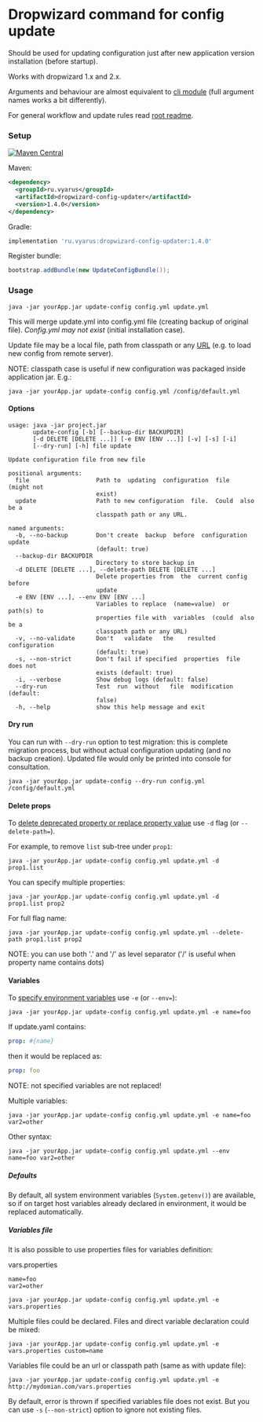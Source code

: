 # Dropwizard command for config update

Should be used for updating configuration just after new application version installation
(before startup).

Works with dropwizard 1.x and 2.x.

Arguments and behaviour are almost equivalent to [cli module](../yaml-config-updater-cli)
(full argument names works a bit differently). 

For general workflow and update rules read [root readme](../../../).

### Setup

[![Maven Central](https://img.shields.io/maven-central/v/ru.vyarus/dropwizard-config-updater.svg?style=flat)](https://maven-badges.herokuapp.com/maven-central/ru.vyarus/dropwizard-config-updater)

Maven:

```xml
<dependency>
  <groupId>ru.vyarus</groupId>
  <artifactId>dropwizard-config-updater</artifactId>
  <version>1.4.0</version>
</dependency>
```

Gradle:

```groovy
implementation 'ru.vyarus:dropwizard-config-updater:1.4.0'
```


Register bundle:

```java
bootstrap.addBundle(new UpdateConfigBundle());
```

### Usage

```
java -jar yourApp.jar update-config config.yml update.yml
```

This will merge update.yml into config.yml file (creating backup of original file).
*Config.yml may not exist* (initial installation case).

Update file may be a local file, path from classpath or any [URL](https://docs.oracle.com/javase/7/docs/api/java/net/URL.html)
(e.g. to load new config from remote server).

NOTE: classpath case is useful if new configuration was packaged inside application jar. E.g.:

```
java -jar yourApp.jar update-config config.yml /config/default.yml
```

#### Options

```
usage: java -jar project.jar
       update-config [-b] [--backup-dir BACKUPDIR]
       [-d DELETE [DELETE ...]] [-e ENV [ENV ...]] [-v] [-s] [-i]
       [--dry-run] [-h] file update

Update configuration file from new file

positional arguments:
  file                   Path to  updating  configuration  file  (might not
                         exist)
  update                 Path to new configuration  file.  Could  also be a
                         classpath path or any URL.

named arguments:
  -b, --no-backup        Don't create  backup  before  configuration update
                         (default: true)
  --backup-dir BACKUPDIR
                         Directory to store backup in
  -d DELETE [DELETE ...], --delete-path DELETE [DELETE ...]
                         Delete properties from  the  current config before
                         update
  -e ENV [ENV ...], --env ENV [ENV ...]
                         Variables to replace  (name=value)  or  path(s) to
                         properties file with  variables  (could  also be a
                         classpath path or any URL)
  -v, --no-validate      Don't   validate   the    resulted   configuration
                         (default: true)
  -s, --non-strict       Don't fail if specified  properties  file does not
                         exists (default: true)
  -i, --verbose          Show debug logs (default: false)
  --dry-run              Test  run  without   file  modification  (default:
                         false)
  -h, --help             show this help message and exit
```

#### Dry run

You can run with `--dry-run` option to test migration: this is complete migration process, but
without actual configuration updating (and no backup creation). Updated file would only be printed into console
for consultation.  

```
java -jar yourApp.jar update-config --dry-run config.yml /config/default.yml
```

#### Delete props

To [delete deprecated property or replace property value](../yaml-config-updater#delete-props)
use `-d` flag (or `--delete-path=`).

For example, to remove `list` sub-tree under `prop1`:

```
java -jar yourApp.jar update-config config.yml update.yml -d prop1.list
```

You can specify multiple properties:

```
java -jar yourApp.jar update-config config.yml update.yml -d prop1.list prop2
```

For full flag name:

```
java -jar yourApp.jar update-config config.yml update.yml --delete-path prop1.list prop2
```

NOTE: you can use both '.' and '/' as level separator ('/' is useful when property name contains dots)

#### Variables

To [specify environment variables](../yaml-config-updater#env-vars) use `-e` (or `--env=`):

```
java -jar yourApp.jar update-config config.yml update.yml -e name=foo
```

If update.yaml contains:

```yaml
prop: #{name}
```

then it would be replaced as:

```yaml
prop: foo
```

NOTE: not specified variables are not replaced!

Multiple variables:

```
java -jar yourApp.jar update-config config.yml update.yml -e name=foo var2=other
```

Other syntax:

```
java -jar yourApp.jar update-config config.yml update.yml --env name=foo var2=other
```

##### Defaults

By default, all system environment variables (`System.getenv()`) are available,
so if on target host variables already declared in environment, it would be replaced automatically.

##### Variables file

It is also possible to use properties files for variables definition:

vars.properties

```properties
name=foo
var2=other
```

```
java -jar yourApp.jar update-config config.yml update.yml -e vars.properties
```

Multiple files could be declared. Files and direct variable declaration could be mixed:

```
java -jar yourApp.jar update-config config.yml update.yml -e vars.properties custom=name
```

Variables file could be an url or classpath path (same as with update file):

```
java -jar yourApp.jar update-config config.yml update.yml -e http://mydomian.com/vars.properties
```

By default, error is thrown if specified variables file does not exist.
But you can use `-s` (`--non-strict`) option to ignore not existing files.